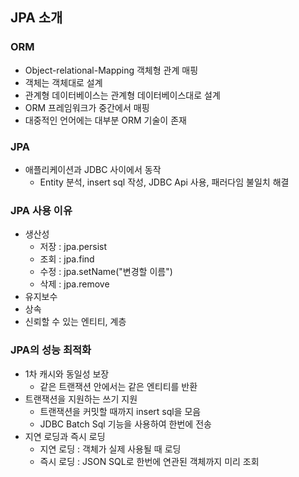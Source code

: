 ## JPA 소개
### ORM
- Object-relational-Mapping 객체형 관계 매핑
- 객체는 객체대로 설계
- 관계형 데이터베이스는 관계형 데이터베이스대로 설계
- ORM 프레임워크가 중간에서 매핑
- 대중적인 언어에는 대부분 ORM 기술이 존재

### JPA
- 애플리케이션과 JDBC 사이에서 동작
  - Entity 분석, insert sql 작성, JDBC Api 사용, 패러다임 불일치 해결

### JPA 사용 이유
- 생산성
  - 저장 : jpa.persist
  - 조회 : jpa.find
  - 수정 : jpa.setName("변경할 이름")
  - 삭제 : jpa.remove
- 유지보수
- 상속
- 신뢰할 수 있는 엔티티, 계층

### JPA의 성능 최적화
- 1차 캐시와 동일성 보장
  - 같은 트랜잭션 안에서는 같은 엔티티를 반환
- 트랜잭션을 지원하는 쓰기 지원
  - 트랜잭션을 커밋할 때까지 insert sql을 모음
  - JDBC Batch Sql 기능을 사용하여 한번에 전송
- 지연 로딩과 즉시 로딩
  - 지연 로딩 : 객체가 실제 사용될 때 로딩
  - 즉시 로딩 : JSON SQL로 한번에 연관된 객체까지 미리 조회
  
